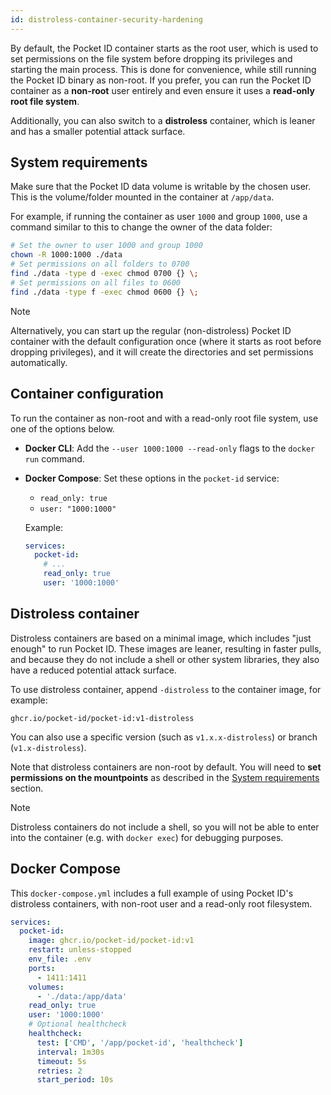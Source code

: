 ```yaml
---
id: distroless-container-security-hardening
---
```


By default, the Pocket ID container starts as the root user, which is used to set permissions on the file system before dropping its privileges and starting the main process. This is done for convenience, while still running the Pocket ID binary as non-root. If you prefer, you can run the Pocket ID container as a **non-root** user entirely and even ensure it uses a **read-only root file system**.

Additionally, you can also switch to a **distroless** container, which is leaner and has a smaller potential attack surface.

## System requirements

Make sure that the Pocket ID data volume is writable by the chosen user. This is the volume/folder mounted in the container at `/app/data`.

For example, if running the container as user `1000` and group `1000`, use a command similar to this to change the owner of the data folder:

```sh
# Set the owner to user 1000 and group 1000
chown -R 1000:1000 ./data
# Set permissions on all folders to 0700
find ./data -type d -exec chmod 0700 {} \;
# Set permissions on all files to 0600
find ./data -type f -exec chmod 0600 {} \;
```

> [!NOTE]
> Alternatively, you can start up the regular (non-distroless) Pocket ID container with the default configuration once (where it starts as root before dropping privileges), and it will create the directories and set permissions automatically.

## Container configuration

To run the container as non-root and with a read-only root file system, use one of the options below.

- **Docker CLI**: Add the `--user 1000:1000 --read-only` flags to the `docker run` command.
- **Docker Compose**: Set these options in the `pocket-id` service:
  - `read_only: true`
  - `user: "1000:1000"`

  Example:

  ```yaml
  services:
    pocket-id:
      # ...
      read_only: true
      user: '1000:1000'
  ```

## Distroless container

Distroless containers are based on a minimal image, which includes "just enough" to run Pocket ID. These images are leaner, resulting in faster pulls, and because they do not include a shell or other system libraries, they also have a reduced potential attack surface.

To use distroless container, append `-distroless` to the container image, for example:

```
ghcr.io/pocket-id/pocket-id:v1-distroless
```

You can also use a specific version (such as `v1.x.x-distroless`) or branch (`v1.x-distroless`).

Note that distroless containers are non-root by default. You will need to **set permissions on the mountpoints** as described in the [System requirements](#system-requirements) section.

> [!NOTE]
> Distroless containers do not include a shell, so you will not be able to enter into the container (e.g. with `docker exec`) for debugging purposes.

## Docker Compose

This `docker-compose.yml` includes a full example of using Pocket ID's distroless containers, with non-root user and a read-only root filesystem.

```yaml
services:
  pocket-id:
    image: ghcr.io/pocket-id/pocket-id:v1
    restart: unless-stopped
    env_file: .env
    ports:
      - 1411:1411
    volumes:
      - './data:/app/data'
    read_only: true
    user: '1000:1000'
    # Optional healthcheck
    healthcheck:
      test: ['CMD', '/app/pocket-id', 'healthcheck']
      interval: 1m30s
      timeout: 5s
      retries: 2
      start_period: 10s
```
